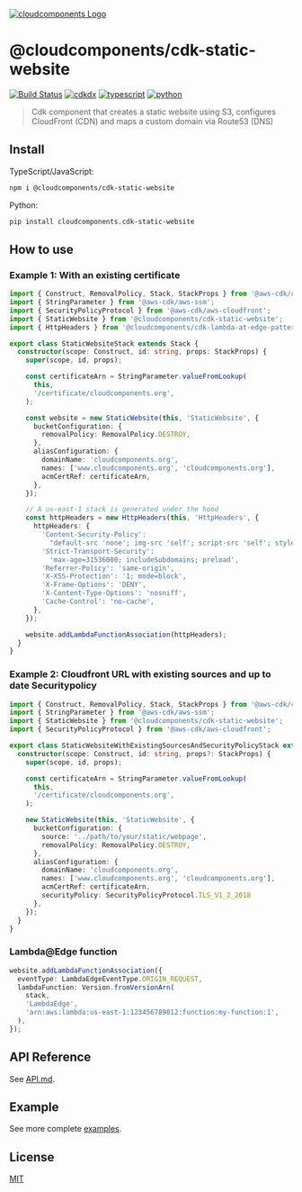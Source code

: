 [![cloudcomponents Logo](https://raw.githubusercontent.com/cloudcomponents/cdk-constructs/master/logo.png)](https://github.com/cloudcomponents/cdk-constructs)

# @cloudcomponents/cdk-static-website

[![Build Status](https://github.com/cloudcomponents/cdk-constructs/workflows/Build/badge.svg)](https://github.com/cloudcomponents/cdk-constructs/actions?query=workflow=Build)
[![cdkdx](https://img.shields.io/badge/buildtool-cdkdx-blue.svg)](https://github.com/hupe1980/cdkdx)
[![typescript](https://img.shields.io/badge/jsii-typescript-blueviolet.svg)](https://www.npmjs.com/package/@cloudcomponents/cdk-static-website)
[![python](https://img.shields.io/badge/jsii-python-blueviolet.svg)](https://pypi.org/project/cloudcomponents.cdk-static-website/)

> Cdk component that creates a static website using S3, configures CloudFront (CDN) and maps a custom domain via Route53 (DNS)

## Install
TypeScript/JavaScript:

```bash
npm i @cloudcomponents/cdk-static-website
```

Python:

```bash
pip install cloudcomponents.cdk-static-website
```

## How to use

### Example 1: With an existing certificate
```typescript
import { Construct, RemovalPolicy, Stack, StackProps } from '@aws-cdk/core';
import { StringParameter } from '@aws-cdk/aws-ssm';
import { SecurityPolicyProtocol } from '@aws-cdk/aws-cloudfront';
import { StaticWebsite } from '@cloudcomponents/cdk-static-website';
import { HttpHeaders } from '@cloudcomponents/cdk-lambda-at-edge-pattern';

export class StaticWebsiteStack extends Stack {
  constructor(scope: Construct, id: string, props: StackProps) {
    super(scope, id, props);

    const certificateArn = StringParameter.valueFromLookup(
      this,
      '/certificate/cloudcomponents.org',
    );

    const website = new StaticWebsite(this, 'StaticWebsite', {
      bucketConfiguration: {
        removalPolicy: RemovalPolicy.DESTROY,
      },
      aliasConfiguration: {
        domainName: 'cloudcomponents.org',
        names: ['www.cloudcomponents.org', 'cloudcomponents.org'],
        acmCertRef: certificateArn,
      },
    });

    // A us-east-1 stack is generated under the hood
    const httpHeaders = new HttpHeaders(this, 'HttpHeaders', {
      httpHeaders: {
        'Content-Security-Policy':
          "default-src 'none'; img-src 'self'; script-src 'self'; style-src 'self' 'unsafe-inline'; object-src 'none'; connect-src 'self'",
        'Strict-Transport-Security':
          'max-age=31536000; includeSubdomains; preload',
        'Referrer-Policy': 'same-origin',
        'X-XSS-Protection': '1; mode=block',
        'X-Frame-Options': 'DENY',
        'X-Content-Type-Options': 'nosniff',
        'Cache-Control': 'no-cache',
      },
    });

    website.addLambdaFunctionAssociation(httpHeaders);
  }
}
```

### Example 2: Cloudfront URL with existing sources and up to date Securitypolicy

```typescript
import { Construct, RemovalPolicy, Stack, StackProps } from '@aws-cdk/core';
import { StringParameter } from '@aws-cdk/aws-ssm';
import { StaticWebsite } from '@cloudcomponents/cdk-static-website';
import { SecurityPolicyProtocol } from '@aws-cdk/aws-cloudfront';

export class StaticWebsiteWithExistingSourcesAndSecurityPolicyStack extends Stack {
  constructor(scope: Construct, id: string, props?: StackProps) {
    super(scope, id, props);

    const certificateArn = StringParameter.valueFromLookup(
      this,
      '/certificate/cloudcomponents.org',
    );

    new StaticWebsite(this, 'StaticWebsite', {
      bucketConfiguration: {
        source: '../path/to/your/static/webpage',
        removalPolicy: RemovalPolicy.DESTROY,
      },
      aliasConfiguration: {
        domainName: 'cloudcomponents.org',
        names: ['www.cloudcomponents.org', 'cloudcomponents.org'],
        acmCertRef: certificateArn,
        securityPolicy: SecurityPolicyProtocol.TLS_V1_2_2018
      },
    });
  }
}
```

### Lambda@Edge function

```typescript
website.addLambdaFunctionAssociation({
  eventType: LambdaEdgeEventType.ORIGIN_REQUEST,
  lambdaFunction: Version.fromVersionArn(
    stack,
    'LambdaEdge',
    'arn:aws:lambda:us-east-1:123456789012:function:my-function:1',
  ),
});
```

## API Reference

See [API.md](https://github.com/cloudcomponents/cdk-constructs/tree/master/packages/cdk-static-website/API.md).

## Example

See more complete [examples](https://github.com/cloudcomponents/cdk-constructs/tree/master/examples).

## License

[MIT](https://github.com/cloudcomponents/cdk-constructs/tree/master/packages/cdk-static-website/LICENSE)
